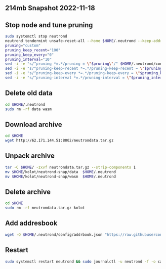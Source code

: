 ## 214mb Snapshot 2022-11-18

## Stop node and tune pruning
```bash
sudo systemctl stop neutrond
neutrond tendermint unsafe-reset-all --home $HOME/.neutrond --keep-addr-book
pruning="custom"
pruning_keep_recent="100"
pruning_keep_every="0"
pruning_interval="10"
sed -i -e "s/^pruning *=.*/pruning = \"$pruning\"/" $HOME/.neutrond/config/app.toml
sed -i -e "s/^pruning-keep-recent *=.*/pruning-keep-recent = \"$pruning_keep_recent\"/" $HOME/.neutrond/config/app.toml
sed -i -e "s/^pruning-keep-every *=.*/pruning-keep-every = \"$pruning_keep_every\"/" $HOME/.neutrond/config/app.toml
sed -i -e "s/^pruning-interval *=.*/pruning-interval = \"$pruning_interval\"/" $HOME/.neutrond/config/app.toml
```
## Delete old data

```bash
cd $HOME/.neutrond
sudo rm -rf data wasm
```

## Download archive

```bash
cd $HOME
wget http://62.171.144.51:8002/neutrondata.tar.gz
```

## Unpack archive

```bash
tar -C $HOME/ -zxvf neutrondata.tar.gz --strip-components 1
mv $HOME/kolot/neutrond-snap/data  $HOME/.neutrond
mv $HOME/kolot/neutrond-snap/wasm  $HOME/.neutrond
```

## Delete archive

```bash
cd $HOME
sudo rm -rf neutrondata.tar.gz kolot
```
## Add addresbook

```bash
wget -O $HOME/.neutrond/config/addrbook.json "https://raw.githubusercontent.com/Kolot86/Snapshots-StateSync/main/Neutron/addrbook.json"
```

## Restart 

```bash
sudo systemctl restart neutrond && sudo journalctl -u neutrond -f -o cat
```

